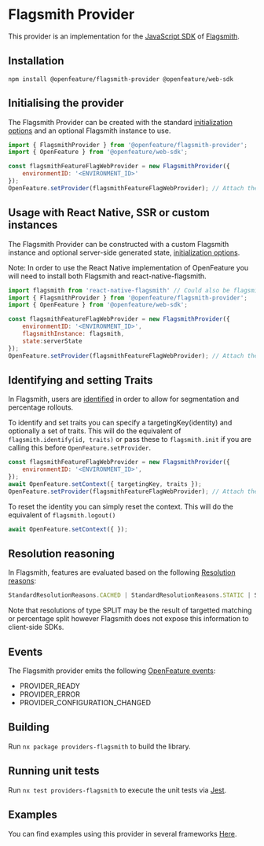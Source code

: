 # Flagsmith Provider

This provider is an implementation for the [JavaScript SDK](https://docs.flagsmith.com/clients/javascript/) of [Flagsmith](https://flagsmith.com).

## Installation

```
npm install @openfeature/flagsmith-provider @openfeature/web-sdk
```

## Initialising the provider

The Flagsmith Provider can be created with the standard [initialization options](https://docs.flagsmith.com/clients/javascript/#example-initialising-the-sdk) and an optional Flagsmith instance to use.

```javascript
import { FlagsmithProvider } from '@openfeature/flagsmith-provider';
import { OpenFeature } from '@openfeature/web-sdk';

const flagsmithFeatureFlagWebProvider = new FlagsmithProvider({
    environmentID: '<ENVIRONMENT_ID>'
});
OpenFeature.setProvider(flagsmithFeatureFlagWebProvider); // Attach the provider to OpenFeature
```

## Usage with React Native, SSR or custom instances

The Flagsmith Provider can be constructed with a custom Flagsmith instance and optional server-side generated state, [initialization options](https://docs.flagsmith.com/clients/javascript/#example-initialising-the-sdk).

Note: In order to use the React Native implementation of OpenFeature you will need to install both Flagsmith and react-native-flagsmith.

```javascript
import flagsmith from 'react-native-flagsmith' // Could also be flagsmith/isomorphic, flagsmith-es or createFlagsmithInstance()
import { FlagsmithProvider } from '@openfeature/flagsmith-provider';
import { OpenFeature } from '@openfeature/web-sdk';

const flagsmithFeatureFlagWebProvider = new FlagsmithProvider({
    environmentID: '<ENVIRONMENT_ID>',
    flagsmithInstance: flagsmith,
    state:serverState
});
OpenFeature.setProvider(flagsmithFeatureFlagWebProvider); // Attach the provider to OpenFeature
```

## Identifying and setting Traits

In Flagsmith, users are [identified](https://docs.flagsmith.com/clients/javascript/#identifying-users) in order to allow for segmentation and percentage rollouts.

To identify and set traits you can specify a targetingKey(identity) and optionally a set of traits. This will do the equivalent of ``flagsmith.identify(id, traits)`` or pass these to ``flagsmith.init`` if you are calling this before ``OpenFeature.setProvider``.
```javascript
const flagsmithFeatureFlagWebProvider = new FlagsmithProvider({
    environmentID: '<ENVIRONMENT_ID>',
});
await OpenFeature.setContext({ targetingKey, traits });
OpenFeature.setProvider(flagsmithFeatureFlagWebProvider); // Attach the provider to OpenFeature
```

To reset the identity you can simply reset the context. This will do the equivalent of ``flagsmith.logout()`` 

```javascript
await OpenFeature.setContext({ });
```

## Resolution reasoning

In Flagsmith, features are evaluated based on the following  [Resolution reasons](https://openfeature.dev/specification/types/#resolution-details):

```typescript
StandardResolutionReasons.CACHED | StandardResolutionReasons.STATIC | StandardResolutionReasons.DEFAULT | StandardResolutionReasons.ERROR
```

Note that resolutions of type SPLIT may be the result of targetted matching or percentage split however Flagsmith does not expose this information to client-side SDKs.


## Events

The Flagsmith provider emits the
following [OpenFeature events](https://openfeature.dev/specification/types#provider-events):

- PROVIDER_READY
- PROVIDER_ERROR
- PROVIDER_CONFIGURATION_CHANGED

## Building

Run `nx package providers-flagsmith` to build the library.

## Running unit tests

Run `nx test providers-flagsmith` to execute the unit tests via [Jest](https://jestjs.io).

## Examples

You can find examples using this provider in several frameworks [Here](https://github.com/Flagsmith/flagsmith-js-examples/tree/main/open-feature).

